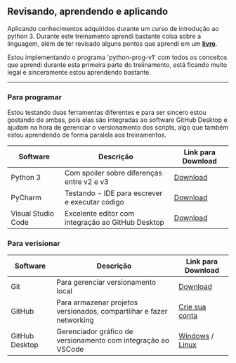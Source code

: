 ## Revisando, aprendendo e aplicando

Aplicando conhecimentos adquiridos durante um curso de introdução ao python 3. Durante este treinamento aprendi bastante
coisa sobre a linguagem, além de ter revisado alguns pontos que aprendi em um [**livro**](https://encurtador.com.br/nqBFN). 

Estou implementando o programa 'python-prog-v1' com todos os conceitos que aprendi durante esta primeira parte do treiinamento, 
está ficando muito legal e sinceramente estou aprendendo bastante. 

***

### Para programar

Estou testando duas ferramentas diferentes e para ser sincero estou gostando de ambas, pois elas são integradas ao
software GitHub Desktop e ajudam na hora de gerenciar o versionamento dos scripts, algo que também estou aprendendo de 
forma paralela aos treinamentos.

Software|Descrição|Link para Download
---|---|---
Python 3|Com spoiler sobre diferenças entre v2 e v3|[Download](https://www.python.org/)
PyCharm|Testando - IDE para escrever e executar código|[Download](https://www.jetbrains.com/pt-br/pycharm/)
Visual Studio Code|Excelente editor com integração ao GitHub Desktop|[Download](https://code.visualstudio.com/)

### Para verisionar
Software|Descrição|Link para Download
---|---|---
Git|Para gerenciar versionamento local|[Download](https://git-scm.com/)
GitHub|Para armazenar projetos versionados, compartilhar e fazer networking|[Crie sua conta](https://github.com/join?source=login)
GitHub Desktop|Gerenciador gráfico de versionamento com integração ao VSCode|[Windows](https://desktop.github.com/) / [Linux](https://github.com/shiftkey/desktop)

